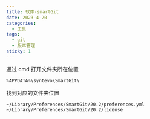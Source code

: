 ```yaml
---
title: 软件-smartGit
date: 2023-4-20
categories:
  - 工具
tags:
  - git
  - 版本管理
sticky: 1
---
```


通过 cmd 打开文件夹所在位置

```js
%APPDATA%\syntevo\SmartGit\
```

找到对应的文件夹位置

```
~/Library/Preferences/SmartGit/20.2/preferences.yml
~/Library/Preferences/SmartGit/20.2/license
```
